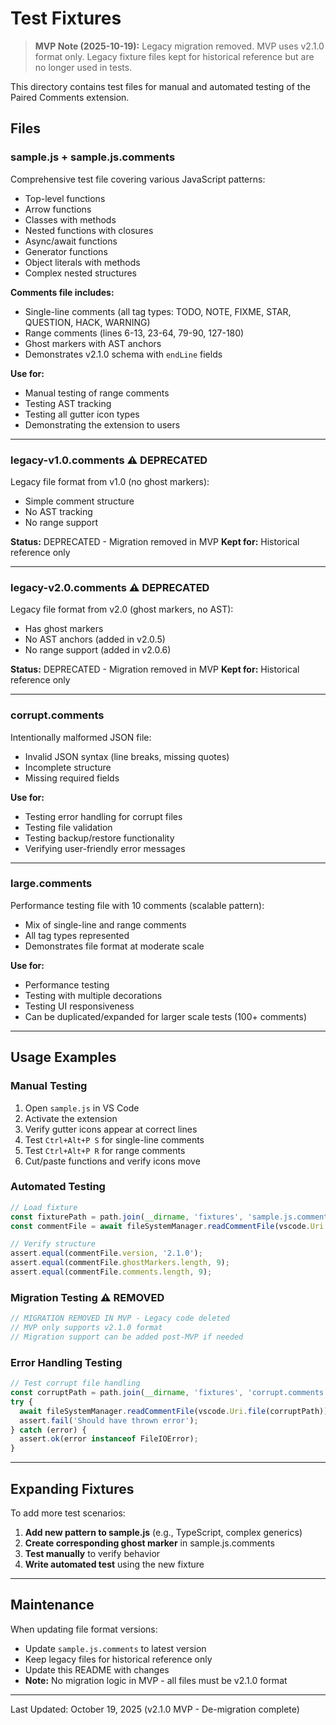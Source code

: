 # Test Fixtures

> **MVP Note (2025-10-19):** Legacy migration removed. MVP uses v2.1.0 format only.
> Legacy fixture files kept for historical reference but are no longer used in tests.

This directory contains test files for manual and automated testing of the Paired Comments extension.

## Files

### **sample.js** + **sample.js.comments**
Comprehensive test file covering various JavaScript patterns:
- Top-level functions
- Arrow functions
- Classes with methods
- Nested functions with closures
- Async/await functions
- Generator functions
- Object literals with methods
- Complex nested structures

**Comments file includes:**
- Single-line comments (all tag types: TODO, NOTE, FIXME, STAR, QUESTION, HACK, WARNING)
- Range comments (lines 6-13, 23-64, 79-90, 127-180)
- Ghost markers with AST anchors
- Demonstrates v2.1.0 schema with `endLine` fields

**Use for:**
- Manual testing of range comments
- Testing AST tracking
- Testing all gutter icon types
- Demonstrating the extension to users

---

### **legacy-v1.0.comments** ⚠️ DEPRECATED
Legacy file format from v1.0 (no ghost markers):
- Simple comment structure
- No AST tracking
- No range support

**Status:** DEPRECATED - Migration removed in MVP
**Kept for:** Historical reference only

---

### **legacy-v2.0.comments** ⚠️ DEPRECATED
Legacy file format from v2.0 (ghost markers, no AST):
- Has ghost markers
- No AST anchors (added in v2.0.5)
- No range support (added in v2.0.6)

**Status:** DEPRECATED - Migration removed in MVP
**Kept for:** Historical reference only

---

### **corrupt.comments**
Intentionally malformed JSON file:
- Invalid JSON syntax (line breaks, missing quotes)
- Incomplete structure
- Missing required fields

**Use for:**
- Testing error handling for corrupt files
- Testing file validation
- Testing backup/restore functionality
- Verifying user-friendly error messages

---

### **large.comments**
Performance testing file with 10 comments (scalable pattern):
- Mix of single-line and range comments
- All tag types represented
- Demonstrates file format at moderate scale

**Use for:**
- Performance testing
- Testing with multiple decorations
- Testing UI responsiveness
- Can be duplicated/expanded for larger scale tests (100+ comments)

---

## Usage Examples

### Manual Testing
1. Open `sample.js` in VS Code
2. Activate the extension
3. Verify gutter icons appear at correct lines
4. Test `Ctrl+Alt+P S` for single-line comments
5. Test `Ctrl+Alt+P R` for range comments
6. Cut/paste functions and verify icons move

### Automated Testing
```typescript
// Load fixture
const fixturePath = path.join(__dirname, 'fixtures', 'sample.js.comments');
const commentFile = await fileSystemManager.readCommentFile(vscode.Uri.file(fixturePath));

// Verify structure
assert.equal(commentFile.version, '2.1.0');
assert.equal(commentFile.ghostMarkers.length, 9);
assert.equal(commentFile.comments.length, 9);
```

### Migration Testing ⚠️ REMOVED
```typescript
// MIGRATION REMOVED IN MVP - Legacy code deleted
// MVP only supports v2.1.0 format
// Migration support can be added post-MVP if needed
```

### Error Handling Testing
```typescript
// Test corrupt file handling
const corruptPath = path.join(__dirname, 'fixtures', 'corrupt.comments');
try {
  await fileSystemManager.readCommentFile(vscode.Uri.file(corruptPath));
  assert.fail('Should have thrown error');
} catch (error) {
  assert.ok(error instanceof FileIOError);
}
```

---

## Expanding Fixtures

To add more test scenarios:

1. **Add new pattern to sample.js** (e.g., TypeScript, complex generics)
2. **Create corresponding ghost marker** in sample.js.comments
3. **Test manually** to verify behavior
4. **Write automated test** using the new fixture

---

## Maintenance

When updating file format versions:
- Update `sample.js.comments` to latest version
- Keep legacy files for historical reference only
- Update this README with changes
- **Note:** No migration logic in MVP - all files must be v2.1.0 format

---

Last Updated: October 19, 2025 (v2.1.0 MVP - De-migration complete)
